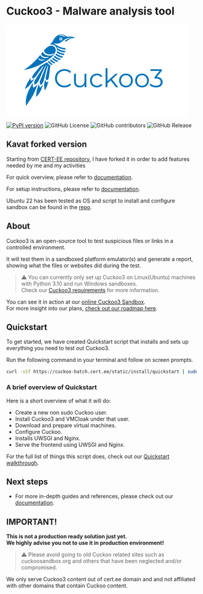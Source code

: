 # Cuckoo3 - Malware analysis tool
<img alt="Cuckoo3 logo" src="./INSTALL/logos/cuckoo3-github-readme-logo.png"/>

<a href="https://badge.fury.io/py/Cuckoo3"><img src="https://badge.fury.io/py/Cuckoo3.svg" alt="PyPI version" height="24"></a>
<img alt="GitHub License" src="https://img.shields.io/github/license/cert-ee/cuckoo3" height="24">
<img alt="GitHub contributors" src="https://img.shields.io/github/contributors/cert-ee/cuckoo3" height="24">
<img alt="GitHub Release" src="https://img.shields.io/github/v/release/cert-ee/cuckoo3?display_name=release&logoSize=24" height="24">

## Kavat forked version
Starting from [CERT-EE repository](https://github.com/cert-ee/cuckoo3), I have forked it in order to add features needed by me and my activities

For quick overview, please refer to [documentation](https://github.com/kavat/cuckoo3/blob/main/docs/src/index.md).

For setup instructions, please refer to [documentation](https://github.com/kavat/cuckoo3/blob/main/docs/src/installation/cuckoo.md).

Ubuntu 22 has been tested as OS and script to install and configure sandbox can be found in the [repo](https://github.com/kavat/cuckoo3/blob/main/experimental_automation_sandbox.sh).

## About
Cuckoo3 is an open-source tool to test suspicious files or links in a controlled
environment.

It will test them in a sandboxed platform emulator(s) and generate a report, showing what the files 
or websites did during the test.

> ⚠️ You can currently only set up Cuckoo3 on Linux(Ubuntu) machines with Python 3.10 and run Windows sandboxes.  
Check our [Cuckoo3 requirements](https://cuckoo-hatch.cert.ee/static/docs/introduction/cuckoo/) for more information.

You can see it in action at our [online Cuckoo3 Sandbox](https://cuckoo-hatch.cert.ee/).  
For more insight into our plans, [check out our roadmap here](https://github.com/orgs/cert-ee/projects/1/views/1).


## Quickstart
To get started, we have created Quickstart script that installs and sets up everything you need to test out Cuckoo3.  

Run the following command in your terminal and follow on screen prompts.
```bash
curl -sSf https://cuckoo-hatch.cert.ee/static/install/quickstart | sudo bash

```

### A brief overview of Quickstart
Here is a short overview of what it will do:

- Create a new non sudo Cuckoo user.
- Install Cuckoo3 and VMCloak under that user.
- Download and prepare virtual machines.
- Configure Cuckoo.
- Installs UWSGI and Nginx.
- Serve the frontend using UWSGI and Nginx.

For the full list of things this script does, check out our [Quickstart walkthrough](INSTALL/QUICKSTART.md).



## Next steps
- For more in-depth guides and references, please check out our [documentation](https://cuckoo-hatch.cert.ee/static/docs/).

## IMPORTANT!
**This is not a production ready solution just yet.  
We highly advise you not to use it in production environment!**

> ⚠️ Please avoid going to old Cuckoo related sites such as cuckoosandbox.org and others that have been neglected and/or compromised.

We only serve Cuckoo3 content out of cert.ee domain and and not affiliated with other domains that contain Cuckoo content. 
